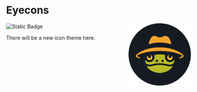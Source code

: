 # Eyecons

<img
  src="https://raw.githubusercontent.com/azat-io/eyecons/main/assets/logo.svg"
  style="margin-left: 16px"
  alt="Eyecons"
  align="right"
  height="170"
  width="170"
/>

![Static Badge](https://img.shields.io/badge/status-work_in_progress-success)

There will be a new icon theme here.
